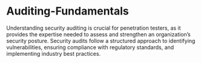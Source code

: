 # Auditing-Fundamentals
Understanding security auditing is crucial for penetration testers, as it provides the expertise needed to assess and strengthen an organization’s security posture. Security audits follow a structured approach to identifying vulnerabilities, ensuring compliance with regulatory standards, and implementing industry best practices.
